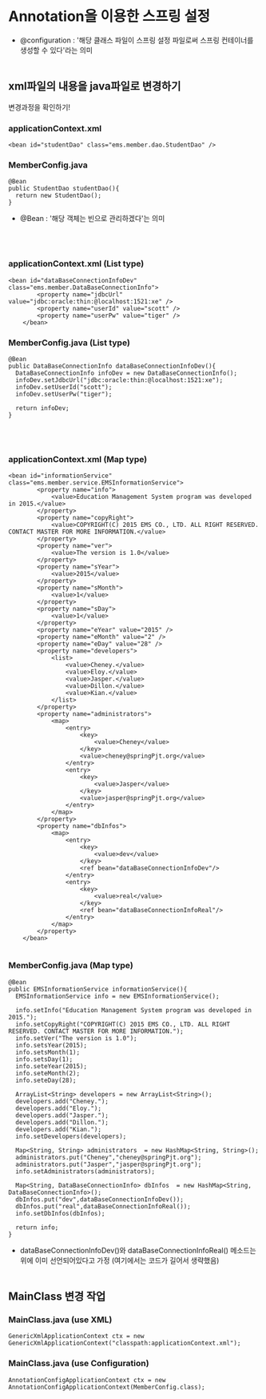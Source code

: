 # Annotation을 이용한 스프링 설정

* @configuration : '해당 클래스 파일이 스프링 설정 파일로써 스프링 컨테이너를 생성할 수 있다'라는 의미
<br><br>

## xml파일의 내용을 java파일로 변경하기
변경과정을 확인하기!

### applicationContext.xml
```<bean id="studentDao" class="ems.member.dao.StudentDao" />```

### MemberConfig.java
```
@Bean
public StudentDao studentDao(){
  return new StudentDao();
}
```
* @Bean : '해당 객체는 빈으로 관리하겠다'는 의미

<br><br>

### applicationContext.xml (List type)
```
<bean id="dataBaseConnectionInfoDev" class="ems.member.DataBaseConnectionInfo">
		<property name="jdbcUrl" value="jdbc:oracle:thin:@localhost:1521:xe" />
		<property name="userId" value="scott" />
		<property name="userPw" value="tiger" />
	</bean>
```

### MemberConfig.java (List type)
```
@Bean
public DataBaseConnectionInfo dataBaseConnectionInfoDev(){
  DataBaseConnectionInfo infoDev = new DataBaseConnectionInfo();
  infoDev.setJdbcUrl("jdbc:oracle:thin:@localhost:1521:xe");
  infoDev.setUserId("scott");
  infoDev.setUserPw("tiger");
  
  return infoDev;
}
```
<br><br>

### applicationContext.xml (Map type)
```
<bean id="informationService" class="ems.member.service.EMSInformationService">
		<property name="info">
			<value>Education Management System program was developed in 2015.</value>
		</property>
		<property name="copyRight">
			<value>COPYRIGHT(C) 2015 EMS CO., LTD. ALL RIGHT RESERVED. CONTACT MASTER FOR MORE INFORMATION.</value>
		</property>
		<property name="ver">
			<value>The version is 1.0</value>
		</property>
		<property name="sYear">
			<value>2015</value>
		</property>
		<property name="sMonth">
			<value>1</value>
		</property>
		<property name="sDay">
			<value>1</value>
		</property>
		<property name="eYear" value="2015" />
		<property name="eMonth" value="2" />
		<property name="eDay" value="28" />
		<property name="developers">
			<list>
				<value>Cheney.</value>
				<value>Eloy.</value>
				<value>Jasper.</value>
				<value>Dillon.</value>
				<value>Kian.</value>
			</list>
		</property>
		<property name="administrators">
			<map>
				<entry>
					<key>
						<value>Cheney</value>
					</key>
					<value>cheney@springPjt.org</value>
				</entry>
				<entry>
					<key>
						<value>Jasper</value>
					</key>
					<value>jasper@springPjt.org</value>
				</entry>
			</map>
		</property>
		<property name="dbInfos">
			<map>
				<entry>
					<key>
						<value>dev</value>
					</key>
					<ref bean="dataBaseConnectionInfoDev"/>
				</entry>
				<entry>
					<key>
						<value>real</value>
					</key>
					<ref bean="dataBaseConnectionInfoReal"/>
				</entry>
			</map>
		</property>
	</bean>
	
```

### MemberConfig.java (Map type)
```
@Bean
public EMSInformationService informationService(){
  EMSInformationService info = new EMSInformationService();
  
  info.setInfo("Education Management System program was developed in 2015.");
  info.setCopyRight("COPYRIGHT(C) 2015 EMS CO., LTD. ALL RIGHT RESERVED. CONTACT MASTER FOR MORE INFORMATION.");
  info.setVer("The version is 1.0");
  info.setsYear(2015);
  info.setsMonth(1);
  info.setsDay(1);
  info.seteYear(2015);
  info.seteMonth(2);
  info.seteDay(28);
  
  ArrayList<String> developers = new ArrayList<String>();
  developers.add("Cheney.");
  developers.add("Eloy.");
  developers.add("Jasper.");
  developers.add("Dillon.");
  developers.add("Kian.");
  info.setDevelopers(developers);
  
  Map<String, String> administrators  = new HashMap<String, String>();
  administrators.put("Cheney","cheney@springPjt.org");
  administrators.put("Jasper","jasper@springPjt.org");
  info.setAdministrators(administrators);
   
  Map<String, DataBaseConnectionInfo> dbInfos  = new HashMap<String, DataBaseConnectionInfo>();
  dbInfos.put("dev",dataBaseConnectionInfoDev());	
  dbInfos.put("real",dataBaseConnectionInfoReal());
  info.setDbInfos(dbInfos);
  
  return info;
}
```
* dataBaseConnectionInfoDev()와 dataBaseConnectionInfoReal() 메소드는 위에 이미 선언되어있다고 가정 (여기에서는 코드가 길어서 생략했음)
<br><br>

## MainClass 변경 작업
### MainClass.java (use XML)
```
GenericXmlApplicationContext ctx = new GenericXmlApplicationContext("classpath:applicationContext.xml");
```

### MainClass.java (use Configuration)
```
AnnotationConfigApplicationContext ctx = new AnnotationConfigApplicationContext(MemberConfig.class);
```
